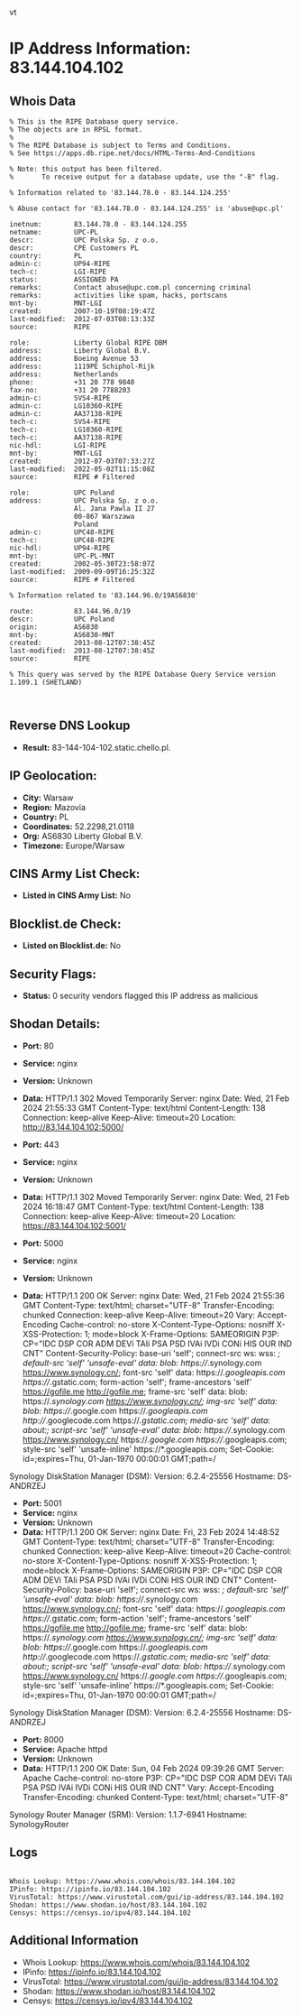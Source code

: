 vt
# IP Address Information: 83.144.104.102

## Whois Data
```
% This is the RIPE Database query service.
% The objects are in RPSL format.
%
% The RIPE Database is subject to Terms and Conditions.
% See https://apps.db.ripe.net/docs/HTML-Terms-And-Conditions

% Note: this output has been filtered.
%       To receive output for a database update, use the "-B" flag.

% Information related to '83.144.78.0 - 83.144.124.255'

% Abuse contact for '83.144.78.0 - 83.144.124.255' is 'abuse@upc.pl'

inetnum:        83.144.78.0 - 83.144.124.255
netname:        UPC-PL
descr:          UPC Polska Sp. z o.o.
descr:          CPE Customers PL
country:        PL
admin-c:        UP94-RIPE
tech-c:         LGI-RIPE
status:         ASSIGNED PA
remarks:        Contact abuse@upc.com.pl concerning criminal
remarks:        activities like spam, hacks, portscans
mnt-by:         MNT-LGI
created:        2007-10-19T08:19:47Z
last-modified:  2012-07-03T08:13:33Z
source:         RIPE

role:           Liberty Global RIPE DBM
address:        Liberty Global B.V.
address:        Boeing Avenue 53
address:        1119PE Schiphol-Rijk
address:        Netherlands
phone:          +31 20 778 9840
fax-no:         +31 20 7788203
admin-c:        SVS4-RIPE
admin-c:        LG10360-RIPE
admin-c:        AA37138-RIPE
tech-c:         SVS4-RIPE
tech-c:         LG10360-RIPE
tech-c:         AA37138-RIPE
nic-hdl:        LGI-RIPE
mnt-by:         MNT-LGI
created:        2012-07-03T07:33:27Z
last-modified:  2022-05-02T11:15:08Z
source:         RIPE # Filtered

role:           UPC Poland
address:        UPC Polska Sp. z o.o.
                Al. Jana Pawla II 27
                00-867 Warszawa
                Poland
admin-c:        UPC48-RIPE
tech-c:         UPC48-RIPE
nic-hdl:        UP94-RIPE
mnt-by:         UPC-PL-MNT
created:        2002-05-30T23:58:07Z
last-modified:  2009-09-09T16:25:32Z
source:         RIPE # Filtered

% Information related to '83.144.96.0/19AS6830'

route:          83.144.96.0/19
descr:          UPC Poland
origin:         AS6830
mnt-by:         AS6830-MNT
created:        2013-08-12T07:38:45Z
last-modified:  2013-08-12T07:38:45Z
source:         RIPE

% This query was served by the RIPE Database Query Service version 1.109.1 (SHETLAND)



```
## Reverse DNS Lookup
- **Result:** 83-144-104-102.static.chello.pl.

## IP Geolocation:
- **City:** Warsaw
- **Region:** Mazovia
- **Country:** PL
- **Coordinates:** 52.2298,21.0118
- **Org:** AS6830 Liberty Global B.V.
- **Timezone:** Europe/Warsaw

## CINS Army List Check:
- **Listed in CINS Army List:** 
No

## Blocklist.de Check:
- **Listed on Blocklist.de:** 
No

## Security Flags:
- **Status:** 0 security vendors flagged this IP address as malicious

## Shodan Details:
- **Port:** 80
- **Service:** nginx
- **Version:** Unknown
- **Data:** HTTP/1.1 302 Moved Temporarily
Server: nginx
Date: Wed, 21 Feb 2024 21:55:33 GMT
Content-Type: text/html
Content-Length: 138
Connection: keep-alive
Keep-Alive: timeout=20
Location: http://83.144.104.102:5000/



- **Port:** 443
- **Service:** nginx
- **Version:** Unknown
- **Data:** HTTP/1.1 302 Moved Temporarily
Server: nginx
Date: Wed, 21 Feb 2024 16:18:47 GMT
Content-Type: text/html
Content-Length: 138
Connection: keep-alive
Keep-Alive: timeout=20
Location: https://83.144.104.102:5001/



- **Port:** 5000
- **Service:** nginx
- **Version:** Unknown
- **Data:** HTTP/1.1 200 OK
Server: nginx
Date: Wed, 21 Feb 2024 21:55:36 GMT
Content-Type: text/html; charset="UTF-8"
Transfer-Encoding: chunked
Connection: keep-alive
Keep-Alive: timeout=20
Vary: Accept-Encoding
Cache-control: no-store
X-Content-Type-Options: nosniff
X-XSS-Protection: 1; mode=block
X-Frame-Options: SAMEORIGIN
P3P: CP="IDC DSP COR ADM DEVi TAIi PSA PSD IVAi IVDi CONi HIS OUR IND CNT"
Content-Security-Policy: base-uri 'self';  connect-src ws: wss: *; default-src 'self' 'unsafe-eval' data: blob: https://*.synology.com https://www.synology.cn/; font-src 'self' data: https://*.googleapis.com https://*.gstatic.com; form-action 'self'; frame-ancestors 'self' https://gofile.me http://gofile.me; frame-src 'self' data: blob: https://*.synology.com https://www.synology.cn/; img-src 'self' data: blob: https://*.google.com https://*.googleapis.com http://*.googlecode.com https://*.gstatic.com; media-src 'self' data: about:;  script-src 'self' 'unsafe-eval' data: blob: https://*.synology.com https://www.synology.cn/ https://*.google.com https://*.googleapis.com; style-src 'self' 'unsafe-inline' https://*.googleapis.com;
Set-Cookie: id=;expires=Thu, 01-Jan-1970 00:00:01 GMT;path=/


Synology DiskStation Manager (DSM):
  Version: 6.2.4-25556
  Hostname: DS-ANDRZEJ


- **Port:** 5001
- **Service:** nginx
- **Version:** Unknown
- **Data:** HTTP/1.1 200 OK
Server: nginx
Date: Fri, 23 Feb 2024 14:48:52 GMT
Content-Type: text/html; charset="UTF-8"
Transfer-Encoding: chunked
Connection: keep-alive
Keep-Alive: timeout=20
Cache-control: no-store
X-Content-Type-Options: nosniff
X-XSS-Protection: 1; mode=block
X-Frame-Options: SAMEORIGIN
P3P: CP="IDC DSP COR ADM DEVi TAIi PSA PSD IVAi IVDi CONi HIS OUR IND CNT"
Content-Security-Policy: base-uri 'self';  connect-src ws: wss: *; default-src 'self' 'unsafe-eval' data: blob: https://*.synology.com https://www.synology.cn/; font-src 'self' data: https://*.googleapis.com https://*.gstatic.com; form-action 'self'; frame-ancestors 'self' https://gofile.me http://gofile.me; frame-src 'self' data: blob: https://*.synology.com https://www.synology.cn/; img-src 'self' data: blob: https://*.google.com https://*.googleapis.com http://*.googlecode.com https://*.gstatic.com; media-src 'self' data: about:;  script-src 'self' 'unsafe-eval' data: blob: https://*.synology.com https://www.synology.cn/ https://*.google.com https://*.googleapis.com; style-src 'self' 'unsafe-inline' https://*.googleapis.com;
Set-Cookie: id=;expires=Thu, 01-Jan-1970 00:00:01 GMT;path=/


Synology DiskStation Manager (DSM):
  Version: 6.2.4-25556
  Hostname: DS-ANDRZEJ


- **Port:** 8000
- **Service:** Apache httpd
- **Version:** Unknown
- **Data:** HTTP/1.1 200 OK
Date: Sun, 04 Feb 2024 09:39:26 GMT
Server: Apache
Cache-control: no-store
P3P: CP="IDC DSP COR ADM DEVi TAIi PSA PSD IVAi IVDi CONi HIS OUR IND CNT"
Vary: Accept-Encoding
Transfer-Encoding: chunked
Content-Type: text/html; charset="UTF-8"


Synology Router Manager (SRM):
  Version: 1.1.7-6941
  Hostname: SynologyRouter


## Logs
```

Whois Lookup: https://www.whois.com/whois/83.144.104.102
IPinfo: https://ipinfo.io/83.144.104.102
VirusTotal: https://www.virustotal.com/gui/ip-address/83.144.104.102
Shodan: https://www.shodan.io/host/83.144.104.102
Censys: https://censys.io/ipv4/83.144.104.102

```
## Additional Information
- Whois Lookup: https://www.whois.com/whois/83.144.104.102
- IPinfo: https://ipinfo.io/83.144.104.102
- VirusTotal: https://www.virustotal.com/gui/ip-address/83.144.104.102
- Shodan: https://www.shodan.io/host/83.144.104.102
- Censys: https://censys.io/ipv4/83.144.104.102

